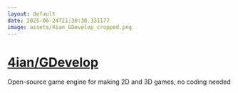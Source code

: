 ```yaml
---
layout: default
date: 2025-06-24T21:36:30.331177
image: assets/4ian_GDevelop_cropped.png
---
```


# [4ian/GDevelop](https://github.com/4ian/GDevelop)

Open-source game engine for making 2D and 3D games, no coding needed
